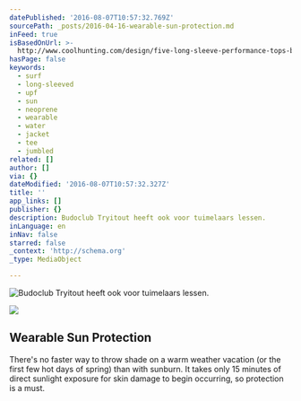 ```yaml
---
datePublished: '2016-08-07T10:57:32.769Z'
sourcePath: _posts/2016-04-16-wearable-sun-protection.md
inFeed: true
isBasedOnUrl: >-
  http://www.coolhunting.com/design/five-long-sleeve-performance-tops-beach-sun-protection
hasPage: false
keywords:
  - surf
  - long-sleeved
  - upf
  - sun
  - neoprene
  - wearable
  - water
  - jacket
  - tee
  - jumbled
related: []
author: []
via: {}
dateModified: '2016-08-07T10:57:32.327Z'
title: ''
app_links: []
publisher: {}
description: Budoclub Tryitout heeft ook voor tuimelaars lessen.
inLanguage: en
inNav: false
starred: false
_context: 'http://schema.org'
_type: MediaObject

---
```

![Budoclub Tryitout heeft ook voor tuimelaars lessen.](https://the-grid-user-content.s3-us-west-2.amazonaws.com/7e4dca25-f7aa-4552-be43-3419e2982e60.jpg)

<article style=""><img src="https://s3-us-west-2.amazonaws.com/the-grid-img/p/02b678fdc35ac511ae64c114def378f383b690e1.jpg" /><h1>Wearable Sun Protection</h1><p>There's no faster way to throw shade on a warm weather vacation (or the first few hot days of spring) than with sunburn. It takes only 15 minutes of direct sunlight exposure for skin damage to begin occurring, so protection is a must.</p></article>